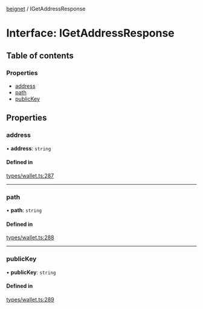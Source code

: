 [beignet](../README.md) / IGetAddressResponse

# Interface: IGetAddressResponse

## Table of contents

### Properties

- [address](IGetAddressResponse.md#address)
- [path](IGetAddressResponse.md#path)
- [publicKey](IGetAddressResponse.md#publickey)

## Properties

### address

• **address**: `string`

#### Defined in

[types/wallet.ts:287](https://github.com/synonymdev/beignet/blob/0e5dd24/src/types/wallet.ts#L287)

___

### path

• **path**: `string`

#### Defined in

[types/wallet.ts:288](https://github.com/synonymdev/beignet/blob/0e5dd24/src/types/wallet.ts#L288)

___

### publicKey

• **publicKey**: `string`

#### Defined in

[types/wallet.ts:289](https://github.com/synonymdev/beignet/blob/0e5dd24/src/types/wallet.ts#L289)

